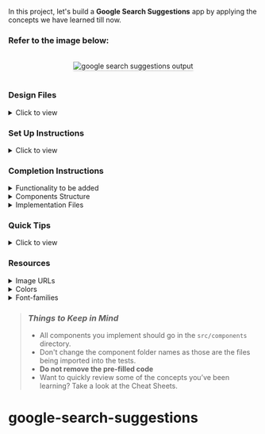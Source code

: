 In this project, let's build a **Google Search Suggestions** app by applying the concepts we have learned till now.

### Refer to the image below:

<br/>
<div style="text-align: center;">
    <img src="https://assets.ccbp.in/frontend/content/react-js/google-search-suggestions-output.gif" alt="google search suggestions output" style="max-width:70%;box-shadow:0 2.8px 2.2px rgba(0, 0, 0, 0.12)">
</div>
<br/>

### Design Files

<details>
<summary>Click to view</summary>

- [Extra Small (Size < 576px) and Small (Size >= 576px)](https://assets.ccbp.in/frontend/content/react-js/google-search-suggestions-sm-output.png)
- [Medium (Size >= 768px), Large (Size >= 992px) and Extra Large (Size >= 1200px)](https://assets.ccbp.in/frontend/content/react-js/google-search-suggestions-lg-output.png)

</details>

### Set Up Instructions

<details>
<summary>Click to view</summary>

- Download dependencies by running `npm install`
- Start up the app using `npm start`
</details>

### Completion Instructions

<details>
<summary>Functionality to be added</summary>
<br/>

The app must have the following functionalities

- Initially, all suggestions in the `suggestionsList` should be displayed
- When a value is provided in the search input, then display the suggestions which includes the search input irrespective of case
- When the arrow of a suggestion is clicked, then the value of the search input should be updated with the respective suggestion clicked
- The `GoogleSuggestions` component receives the `suggestionsList` as a prop. It consists of a list of suggestion objects with the following properties in each suggestion object

  |    Key     | Data Type |
  | :--------: | :-------: |
  |     id     |  Number   |
  | suggestion |  String   |

</details>

<details>
<summary>Components Structure</summary>

<br/>
<div style="text-align: center;">
    <img src="https://assets.ccbp.in/frontend/content/react-js/google-search-suggestions-component-structure-breakdown.png" alt="google search suggestions component structure" style="max-width:100%;box-shadow:0 2.8px 2.2px rgba(0, 0, 0, 0.12)">
</div>
<br/>

</details>

<details>
<summary>Implementation Files</summary>
<br/>

Use these files to complete the implementation:

- `src/components/GoogleSuggestions/index.js`
- `src/components/GoogleSuggestions/index.css`
- `src/components/SuggestionItem/index.js`
- `src/components/SuggestionItem/index.css`
</details>

### Quick Tips

<details>
<summary>Click to view</summary>
<br>

- You can use the `box-shadow` CSS property to apply the box-shadow effect to containers

  ```
    box-shadow: 0px 4px 16px 0px #bfbfbf;
  ```

  <br/>
   <img src="https://assets.ccbp.in/frontend/content/react-js/box-shadow-img.png" alt="box shadow" style="width:200px" />

- You can use the `cursor` CSS property to specify the mouse cursor to be displayed when pointing over an element

  ```
    cursor: pointer;
  ```

  <br/>
   <img src="https://assets.ccbp.in/frontend/content/react-js/cursor-pointer-img.png" alt="cursor pointer" style="width:100px" />

- You can use the below `outline` CSS property for buttons and input elements to remove the highlighting when the elements are clicked

  ```
    outline: none;
  ```

</details>

### Resources

<details>
<summary>Image URLs</summary>

- [https://assets.ccbp.in/frontend/react-js/google-logo.png](https://assets.ccbp.in/frontend/react-js/google-logo.png) alt should be **google logo**
- [https://assets.ccbp.in/frontend/react-js/google-search-icon.png](https://assets.ccbp.in/frontend/react-js/google-search-icon.png) alt should be **search icon**
- [https://assets.ccbp.in/frontend/react-js/diagonal-arrow-left-up.png](https://assets.ccbp.in/frontend/react-js/diagonal-arrow-left-up.png) alt should be **arrow**

</details>

<details>
<summary>Colors</summary>

<br/>

<div style="background-color: #bfbfbf; width: 150px; padding: 10px; color: white">Hex: #bfbfbf</div>
<div style="background-color: #64748b; width: 150px; padding: 10px; color: white">Hex: #64748b</div>
<div style="background-color: #475569; width: 150px; padding: 10px; color: white">Hex: #475569</div>

</details>

<details>
<summary>Font-families</summary>

- Roboto

</details>

> ### _Things to Keep in Mind_
>
> - All components you implement should go in the `src/components` directory.
> - Don't change the component folder names as those are the files being imported into the tests.
> - **Do not remove the pre-filled code**
> - Want to quickly review some of the concepts you’ve been learning? Take a look at the Cheat Sheets.
# google-search-suggestions
